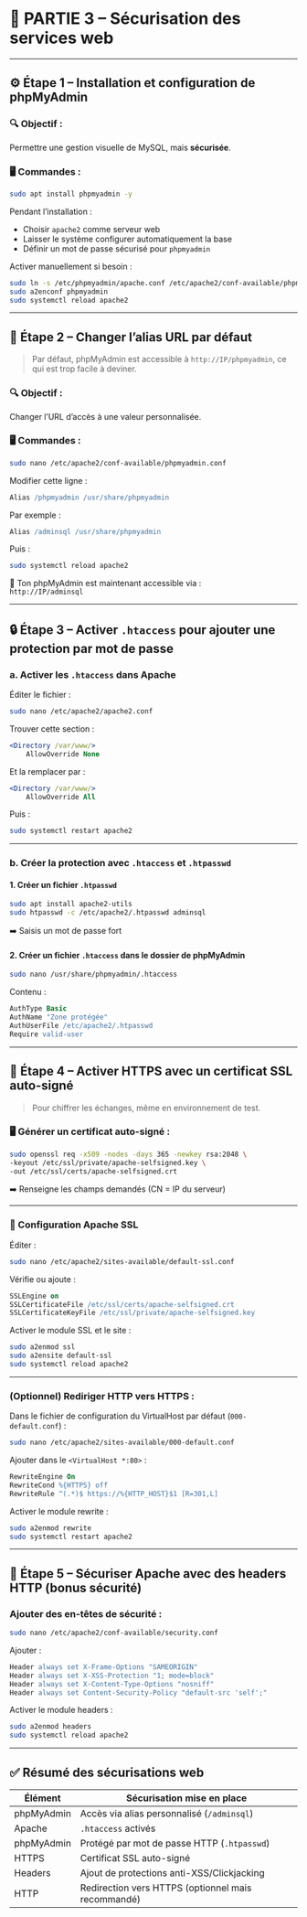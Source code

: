 # 🔐 **PARTIE 3 – Sécurisation des services web**

---

## ⚙️ Étape 1 – Installation et configuration de phpMyAdmin

### 🔍 Objectif :
Permettre une gestion visuelle de MySQL, mais **sécurisée**.

### 🖥️ Commandes :
```bash
sudo apt install phpmyadmin -y
```

Pendant l’installation :
- Choisir `apache2` comme serveur web
- Laisser le système configurer automatiquement la base
- Définir un mot de passe sécurisé pour `phpmyadmin`

Activer manuellement si besoin :
```bash
sudo ln -s /etc/phpmyadmin/apache.conf /etc/apache2/conf-available/phpmyadmin.conf
sudo a2enconf phpmyadmin
sudo systemctl reload apache2
```

---

## 🔐 Étape 2 – Changer l’alias URL par défaut

> Par défaut, phpMyAdmin est accessible à `http://IP/phpmyadmin`, ce qui est trop facile à deviner.

### 🔍 Objectif :
Changer l’URL d’accès à une valeur personnalisée.

### 🖥️ Commandes :
```bash
sudo nano /etc/apache2/conf-available/phpmyadmin.conf
```

Modifier cette ligne :
```apache
Alias /phpmyadmin /usr/share/phpmyadmin
```

Par exemple :
```apache
Alias /adminsql /usr/share/phpmyadmin
```

Puis :
```bash
sudo systemctl reload apache2
```

📲 Ton phpMyAdmin est maintenant accessible via :  
`http://IP/adminsql`

---

## 🔒 Étape 3 – Activer `.htaccess` pour ajouter une protection par mot de passe

### a. Activer les `.htaccess` dans Apache

Éditer le fichier :
```bash
sudo nano /etc/apache2/apache2.conf
```

Trouver cette section :
```apache
<Directory /var/www/>
    AllowOverride None
```

Et la remplacer par :
```apache
<Directory /var/www/>
    AllowOverride All
```

Puis :
```bash
sudo systemctl restart apache2
```

---

### b. Créer la protection avec `.htaccess` et `.htpasswd`

#### 1. Créer un fichier `.htpasswd`
```bash
sudo apt install apache2-utils
sudo htpasswd -c /etc/apache2/.htpasswd adminsql
```

➡️ Saisis un mot de passe fort

#### 2. Créer un fichier `.htaccess` dans le dossier de phpMyAdmin
```bash
sudo nano /usr/share/phpmyadmin/.htaccess
```

Contenu :
```apache
AuthType Basic
AuthName "Zone protégée"
AuthUserFile /etc/apache2/.htpasswd
Require valid-user
```

---

## 🔏 Étape 4 – Activer HTTPS avec un **certificat SSL auto-signé**

> Pour chiffrer les échanges, même en environnement de test.

### 🖥️ Générer un certificat auto-signé :
```bash
sudo openssl req -x509 -nodes -days 365 -newkey rsa:2048 \
-keyout /etc/ssl/private/apache-selfsigned.key \
-out /etc/ssl/certs/apache-selfsigned.crt
```

➡️ Renseigne les champs demandés (CN = IP du serveur)

---

### 🔧 Configuration Apache SSL

Éditer :
```bash
sudo nano /etc/apache2/sites-available/default-ssl.conf
```

Vérifie ou ajoute :
```apache
SSLEngine on
SSLCertificateFile /etc/ssl/certs/apache-selfsigned.crt
SSLCertificateKeyFile /etc/ssl/private/apache-selfsigned.key
```

Activer le module SSL et le site :
```bash
sudo a2enmod ssl
sudo a2ensite default-ssl
sudo systemctl reload apache2
```

---

### (Optionnel) Rediriger HTTP vers HTTPS :
Dans le fichier de configuration du VirtualHost par défaut (`000-default.conf`) :
```bash
sudo nano /etc/apache2/sites-available/000-default.conf
```

Ajouter dans le `<VirtualHost *:80>` :
```apache
RewriteEngine On
RewriteCond %{HTTPS} off
RewriteRule ^(.*)$ https://%{HTTP_HOST}$1 [R=301,L]
```

Activer le module rewrite :
```bash
sudo a2enmod rewrite
sudo systemctl restart apache2
```

---

## 🔐 Étape 5 – Sécuriser Apache avec des headers HTTP (bonus sécurité)

### Ajouter des en-têtes de sécurité :
```bash
sudo nano /etc/apache2/conf-available/security.conf
```

Ajouter :
```apache
Header always set X-Frame-Options "SAMEORIGIN"
Header always set X-XSS-Protection "1; mode=block"
Header always set X-Content-Type-Options "nosniff"
Header always set Content-Security-Policy "default-src 'self';"
```

Activer le module headers :
```bash
sudo a2enmod headers
sudo systemctl reload apache2
```

---

## ✅ Résumé des sécurisations web

| Élément                  | Sécurisation mise en place                        |
|--------------------------|----------------------------------------------------|
| phpMyAdmin               | Accès via alias personnalisé (`/adminsql`)        |
| Apache                   | `.htaccess` activés                               |
| phpMyAdmin               | Protégé par mot de passe HTTP (`.htpasswd`)       |
| HTTPS                    | Certificat SSL auto-signé                         |
| Headers                  | Ajout de protections anti-XSS/Clickjacking        |
| HTTP                     | Redirection vers HTTPS (optionnel mais recommandé) |
